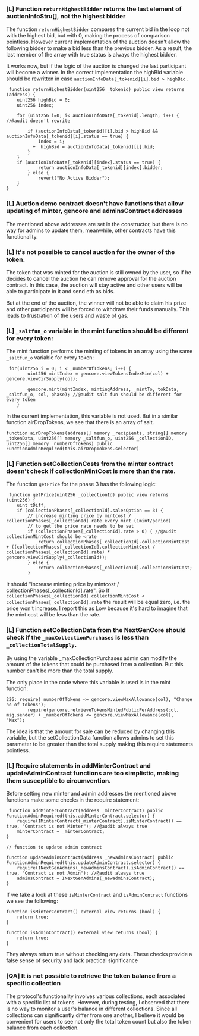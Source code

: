 ### [L] Function `returnHighestBidder` returns the last element of auctionInfoStru[], not the highest bidder

The function `returnHighestBidder` compares the current bid in the loop not with the highest bid, but with 0, making the process of comparison pointless. However current implementation of the auction doesn't allow the following bidder to make a bid less than the previous bidder. As a result, the last member of the array with true status is always the highest bidder.

It works now, but if the logic of the auction is changed the last participant will become a winner.
In the correct implementation the highBid variable should be rewritten in case `auctionInfoData[_tokenid][i].bid > highBid.`

     function returnHighestBidder(uint256 _tokenid) public view returns (address) {
        uint256 highBid = 0;
        uint256 index;
        
        for (uint256 i=0; i< auctionInfoData[_tokenid].length; i++) { //@audit doesn't rewrite
            
            if (auctionInfoData[_tokenid][i].bid > highBid && auctionInfoData[_tokenid][i].status == true) {
                index = i;
              +  highBid = auctionInfoData[_tokenid][i].bid; 
            }
        }
        if (auctionInfoData[_tokenid][index].status == true) {
                return auctionInfoData[_tokenid][index].bidder;
            } else {
                revert("No Active Bidder");
        }
    }

### [L] Auction demo contract doesn't have functions that allow updating of minter, gencore and adminsContract addresses

The mentioned above addresses are set in the constructor, but there is no way for admins to update them, meanwhile, other contracts have this functionality.

### [L] It's not possible to cancel auction for the owner of the token.

The token that was minted for the auction is still owned by the user, so if he decides to cancel the auction he can remove approval for the auction contract. In this case, the auction will stay active and other users will be able to participate in it and send eth as bids. 

But at the end of the auction, the winner will not be able to claim his prize and other participants will be forced to withdraw their funds manually. This leads to frustration of the users and waste of gas.

### [L] `_saltfun_o` variable in the mint function should be different for every token:

The mint function performs the minting of tokens in an array using the same `_saltfun_o` variable for every token:

     for(uint256 i = 0; i < _numberOfTokens; i++) {
            uint256 mintIndex = gencore.viewTokensIndexMin(col) + gencore.viewCirSupply(col);
            
            gencore.mint(mintIndex, mintingAddress, _mintTo, tokData, _saltfun_o, col, phase); //@audit salt fun should be different for every token
        }

In the current implementation, this variable is not used. But in a similar function airDropTokens, we see that there is an array of salt.

    function airDropTokens(address[] memory _recipients, string[] memory _tokenData, uint256[] memory _saltfun_o, uint256 _collectionID, uint256[] memory _numberOfTokens) public FunctionAdminRequired(this.airDropTokens.selector)

### [L] Function setCollectionCosts from the minter contract doesn't check if collectionMintCost is more than the rate.

The function `getPrice` for the phase 3 has the following logic:

     function getPrice(uint256 _collectionId) public view returns (uint256) {
        uint tDiff;
        if (collectionPhases[_collectionId].salesOption == 3) {
            // increase minting price by mintcost / collectionPhases[_collectionId].rate every mint (1mint/period)
            // to get the price rate needs to be set
            if (collectionPhases[_collectionId].rate > 0) { //@audit collectionMintCost should be <rate
                return collectionPhases[_collectionId].collectionMintCost + ((collectionPhases[_collectionId].collectionMintCost / collectionPhases[_collectionId].rate) * gencore.viewCirSupply(_collectionId));
            } else {
                return collectionPhases[_collectionId].collectionMintCost;
            }

It should "increase minting price by mintcost / collectionPhases[_collectionId].rate".
So If `collectionPhases[_collectionId].collectionMintCost < collectionPhases[_collectionId].rate` the result will be equal zero, i.e. the price won't increase. 
I report this as Low because it's hard to imagine that the mint cost will be less than the rate.


### [L] Function setCollectionData from the NextGenCore should check if the `_maxCollectionPurchases` is less than `_collectionTotalSupply`.

By using the variable _maxCollectionPurchases admin can modify the amount of the tokens that could be purchased from a collection. But this number can't be more than the total supply.

The only place in the code where this variable is used is in the mint function:

    226: require(_numberOfTokens <= gencore.viewMaxAllowance(col), "Change no of tokens");
            require(gencore.retrieveTokensMintedPublicPerAddress(col, msg.sender) + _numberOfTokens <= gencore.viewMaxAllowance(col), "Max");

The idea is that the amount for sale can be reduced by changing this variable, but the setCollectionData function allows admins to set this parameter to be greater than the total supply making this require statements pointless.

### [L] Require statements in addMinterContract and updateAdminContract functions are too simplistic, making them susceptible to circumvention.
 
Before setting new minter and admin addresses the mentioned above functions make some checks in the require statement:

     function addMinterContract(address _minterContract) public FunctionAdminRequired(this.addMinterContract.selector) { 
        require(IMinterContract(_minterContract).isMinterContract() == true, "Contract is not Minter"); //@audit always true
        minterContract = _minterContract;
    }

    // function to update admin contract

    function updateAdminContract(address _newadminsContract) public FunctionAdminRequired(this.updateAdminContract.selector) {
        require(INextGenAdmins(_newadminsContract).isAdminContract() == true, "Contract is not Admin"); //@audit always true
        adminsContract = INextGenAdmins(_newadminsContract); 
    }


If we take a look at these `isMinterContract` and `isAdminContract` functions we see the following:

    function isMinterContract() external view returns (bool) {
        return true;
    }

    function isAdminContract() external view returns (bool) {
        return true;
    }

They always return true without checking any data. These checks provide a false sense of security and lack practical significance

### [QA] It is not possible to retrieve the token balance from a specific collection 

The protocol's functionality involves various collections, each associated with a specific list of tokens. However, during testing, I observed that there is no way to monitor a user's balance in different collections. Since all collections can significantly differ from one another, I believe it would be convenient for users to see not only the total token count but also the token balance from each collection.